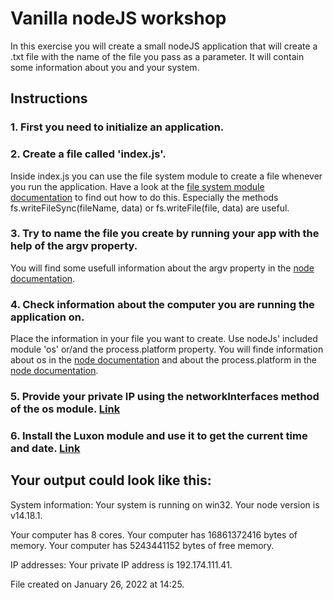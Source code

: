# Vanilla nodeJS workshop

In this exercise you will create a small nodeJS application that will create a .txt file with the name of the file you pass as a parameter.
It will contain some information about you and your system.

## Instructions

### 1. First you need to initialize an application.

### 2. Create a file called 'index.js'.

Inside index.js you can use the file system module to create a file whenever you run the application.
Have a look at the [file system module documentation](https://nodejs.org/api/fs.html) to find out how to do this.
Especially the methods fs.writeFileSync(fileName, data) or fs.writeFile(file, data) are useful.

### 3. Try to name the file you create by running your app with the help of the argv property.

You will find some usefull information about the argv property in the [node documentation](https://nodejs.org/api/process.html#process_process_argv).

### 4. Check information about the computer you are running the application on.

Place the information in your file you want to create. Use nodeJs' included module 'os' or/and the process.platform property.
You will finde information about os in the [node documentation](https://nodejs.org/api/os.html) and about the process.platform in the [node documentation](https://nodejs.org/api/process.html#process_process_platform).

### 5. Provide your private IP using the networkInterfaces method of the os module. [Link](https://nodejs.org/api/os.html#os_os_networkinterfaces)

### 6. Install the Luxon module and use it to get the current time and date. [Link](https://www.npmjs.com/package/luxon)

## Your output could look like this:

System information:
Your system is running on win32.
Your node version is v14.18.1.

Your computer has 8 cores.
Your computer has 16861372416 bytes of memory.
Your computer has 5243441152 bytes of free memory.

IP addresses:
Your private IP address is 192.174.111.41.

File created on January 26, 2022 at 14:25.
